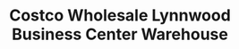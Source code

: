 ---
title: "Costco Wholesale Lynnwood Business Center Warehouse"
url: /lynnwood/costco-wholesale-lynnwood-business-center-warehouse/
shop: Großhandel
---